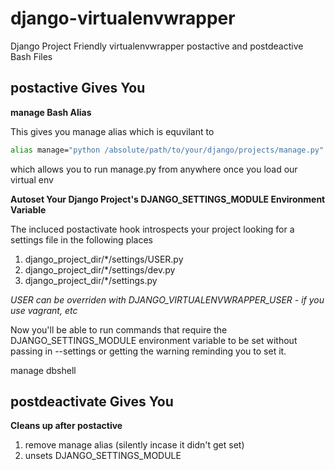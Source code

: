 # django-virtualenvwrapper #

Django Project Friendly virtualenvwrapper postactive and postdeactive Bash Files

## postactive Gives You ##

**manage Bash Alias**

This gives you manage alias which is equvilant to

```bash
alias manage="python /absolute/path/to/your/django/projects/manage.py"
```

which allows you to run manage.py from anywhere once you load our virtual env

**Autoset Your Django Project's DJANGO\_SETTINGS\_MODULE Environment Variable**

The incluced postactivate hook introspects your project looking for a settings file in the following
places

1. django\_project\_dir/\*/settings/USER.py
2. django\_project\_dir/\*/settings/dev.py
3. django\_project\_dir/\*/settings.py

*USER can be overriden with DJANGO_VIRTUALENVWRAPPER_USER - if you use vagrant, etc*

Now you'll be able to run commands that require the DJANGO\_SETTINGS\_MODULE environment variable to
be set without passing in --settings or getting the warning reminding you to set it.

  manage dbshell

## postdeactivate Gives You ##

**Cleans up after postactive**

1. remove manage alias (silently incase it didn't get set)
2. unsets DJANGO\_SETTINGS\_MODULE


